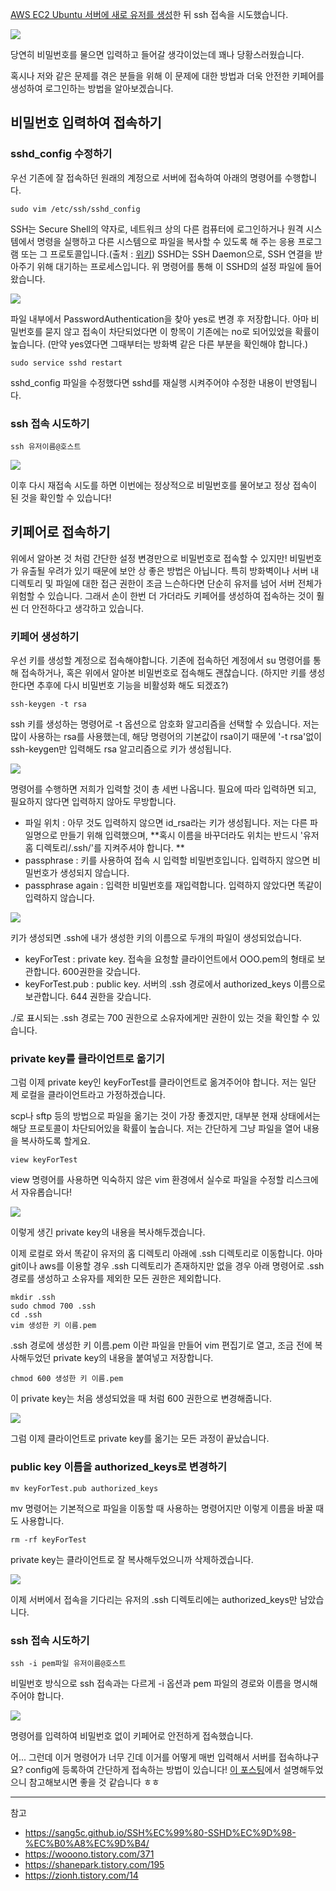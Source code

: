 [AWS EC2 Ubuntu 서버에 새로 유저를 생성](https://velog.io/@shawnhansh/Linux-Ubuntu%EC%97%90%EC%84%9C-%EA%B3%84%EC%A0%95-%EC%83%9D%EC%84%B1-%EC%82%AD%EC%A0%9C-%ED%95%98%EA%B8%B0)한 뒤 ssh 접속을 시도했습니다.

![](https://velog.velcdn.com/images/shawnhansh/post/391babab-5b56-4290-85ae-824d79f63209/image.png)

당연히 비밀번호를 물으면 입력하고 들어갈 생각이었는데 꽤나 당황스러웠습니다.

혹시나 저와 같은 문제를 겪은 분들을 위해 이 문제에 대한 방법과 더욱 안전한 키페어를 생성하여 로그인하는 방법을 알아보겠습니다.

## 비밀번호 입력하여 접속하기
### sshd_config 수정하기

우선 기존에 잘 접속하던 원래의 계정으로 서버에 접속하여 아래의 명령어를 수행합니다.

```
sudo vim /etc/ssh/sshd_config
```
SSH는 Secure Shell의 약자로, 네트워크 상의 다른 컴퓨터에 로그인하거나 원격 시스템에서 명령을 실행하고 다른 시스템으로 파일을 복사할 수 있도록 해 주는 응용 프로그램 또는 그 프로토콜입니다.(출처 : [위키](https://ko.wikipedia.org/wiki/%EC%8B%9C%ED%81%90%EC%96%B4_%EC%85%B8))
SSHD는 SSH Daemon으로, SSH 연결을 받아주기 위해 대기하는 프로세스입니다. 위 명령어를 통해 이 SSHD의 설정 파일에 들어왔습니다.

![](https://velog.velcdn.com/images/shawnhansh/post/b29b06f7-306e-41f9-90a7-8d78555dc3d4/image.png)

파일 내부에서 PasswordAuthentication을 찾아 yes로 변경 후 저장합니다.
아마 비밀번호를 묻지 않고 접속이 차단되었다면 이 항목이 기존에는 no로 되어있었을 확률이 높습니다.
(만약 yes였다면 그때부터는 방화벽 같은 다른 부분을 확인해야 합니다.)

```
sudo service sshd restart
```
sshd_config 파일을 수정했다면 sshd를 재실행 시켜주어야 수정한 내용이 반영됩니다.

### ssh 접속 시도하기

```
ssh 유저이름@호스트
```
![](https://velog.velcdn.com/images/shawnhansh/post/cd233e2e-d909-4206-922f-4b95cd7221fd/image.png)

이후 다시 재접속 시도를 하면 이번에는 정상적으로 비밀번호를 물어보고 정상 접속이 된 것을 확인할 수 있습니다!

## 키페어로 접속하기

위에서 알아본 것 처럼 간단한 설정 변경만으로 비밀번호로 접속할 수 있지만!
비밀번호가 유출될 우려가 있기 때문에 보안 상 좋은 방법은 아닙니다.
특히 방화벽이나 서버 내 디렉토리 및 파일에 대한 접근 권한이 조금 느슨하다면 단순히 유저를 넘어 서버 전체가 위험할 수 있습니다.
그래서 손이 한번 더 가더라도 키페어를 생성하여 접속하는 것이 훨씬 더 안전하다고 생각하고 있습니다.

### 키페어 생성하기

우선 키를 생성할 계정으로 접속해야합니다.
기존에 접속하던 계정에서 su 명령어를 통해 접속하거나, 혹은 위에서 알아본 비밀번호로 접속해도 괜찮습니다.
(하지만 키를 생성한다면 추후에 다시 비밀번호 기능을 비활성화 해도 되겠죠?)

```
ssh-keygen -t rsa
```

ssh 키를 생성하는 명령어로 -t 옵션으로 암호화 알고리즘을 선택할 수 있습니다.
저는 많이 사용하는 rsa를 사용했는데, 해당 명령어의 기본값이 rsa이기 때문에 '-t rsa'없이 ssh-keygen만 입력해도 rsa 알고리즘으로 키가 생성됩니다.

![](https://velog.velcdn.com/images/shawnhansh/post/7986918b-13a2-41e7-839f-16d5d47b7230/image.png)

명령어를 수행하면 저희가 입력할 것이 총 세번 나옵니다.
필요에 따라 입력하면 되고, 필요하지 않다면 입력하지 않아도 무방합니다.
- 파일 위치 : 아무 것도 입력하지 않으면 id_rsa라는 키가 생성됩니다. 저는 다른 파일명으로 만들기 위해 입력했으며, **혹시 이름을 바꾸더라도 위치는 반드시 '유저 홈 디렉토리/.ssh/'를 지켜주셔야 합니다. **
- passphrase : 키를 사용하여 접속 시 입력할 비밀번호입니다. 입력하지 않으면 비밀번호가 생성되지 않습니다.
- passphrase again : 입력한 비밀번호를 재입력합니다. 입력하지 않았다면 똑같이 입력하지 않습니다.

![](https://velog.velcdn.com/images/shawnhansh/post/f2a1f141-d170-452e-b5ef-66e01c1b738f/image.png)

키가 생성되면 .ssh에 내가 생성한 키의 이름으로 두개의 파일이 생성되었습니다.
- keyForTest : private key. 접속을 요청할 클라이언트에서 OOO.pem의 형태로 보관합니다. 600권한을 갖습니다.
- keyForTest.pub : public key. 서버의 .ssh 경로에서 authorized_keys 이름으로 보관합니다. 644 권한을 갖습니다.

./로 표시되는 .ssh 경로는 700 권한으로 소유자에게만 권한이 있는 것을 확인할 수 있습니다.

### private key를 클라이언트로 옮기기

그럼 이제 private key인 keyForTest를 클라이언트로 옮겨주어야 합니다.
저는 일단 제 로컬을 클라이언트라고 가정하겠습니다.

scp나 sftp 등의 방법으로 파일을 옮기는 것이 가장 좋겠지만, 대부분 현재 상태에서는 해당 프로토콜이 차단되어있을 확률이 높습니다.
저는 간단하게 그냥 파일을 열어 내용을 복사하도록 할게요.

```
view keyForTest
```

view 명령어를 사용하면 익숙하지 않은 vim 환경에서 실수로 파일을 수정할 리스크에서 자유롭습니다!

![](https://velog.velcdn.com/images/shawnhansh/post/8790252c-4a32-4937-873d-83be3a71e466/image.png)

이렇게 생긴 private key의 내용을 복사해두겠습니다.

이제 로컬로 와서 똑같이 유저의 홈 디렉토리 아래에 .ssh 디렉토리로 이동합니다.
아마 git이나 aws를 이용할 경우 .ssh 디렉토리가 존재하지만 없을 경우 아래 명령어로 .ssh 경로를 생성하고 소유자를 제외한 모든 권한은 제외합니다.

```
mkdir .ssh
sudo chmod 700 .ssh
cd .ssh
vim 생성한 키 이름.pem
```
.ssh 경로에 생성한 키 이름.pem 이란 파일을 만들어 vim 편집기로 열고, 조금 전에 복사해두었던 private key의 내용을 붙여넣고 저장합니다.

```
chmod 600 생성한 키 이름.pem 
```

이 private key는 처음 생성되었을 때 처럼 600 권한으로 변경해줍니다.

![](https://velog.velcdn.com/images/shawnhansh/post/b25b90f1-5adf-4c51-80a1-ec93643cd527/image.png)

그럼 이제 클라이언트로 private key를 옮기는 모든 과정이 끝났습니다.

### public key 이름을 authorized_keys로 변경하기

```
mv keyForTest.pub authorized_keys
```
mv 명령어는 기본적으로 파일을 이동할 때 사용하는 명령어지만 이렇게 이름을 바꿀 때도 사용합니다.

```
rm -rf keyForTest
```

private key는 클라이언트로 잘 복사해두었으니까 삭제하겠습니다.

![](https://velog.velcdn.com/images/shawnhansh/post/a3a64682-df03-4ce5-8a10-38e5209205f4/image.png)

이제 서버에서 접속을 기다리는 유저의 .ssh 디렉토리에는 authorized_keys만 남았습니다.

### ssh 접속 시도하기

```
ssh -i pem파일 유저이름@호스트
```

비밀번호 방식으로 ssh 접속과는 다르게 -i 옵션과 pem 파일의 경로와 이름을 명시해주어야 합니다.

![](https://velog.velcdn.com/images/shawnhansh/post/ddad358c-98a2-4dbc-9db8-0465a9c6c196/image.png)

명령어를 입력하여 비밀번호 없이 키페어로 안전하게 접속했습니다.

어...
그런데 이거 명령어가 너무 긴데 이거를 어떻게 매번 입력해서 서버를 접속하냐구요?
config에 등록하여 간단하게 접속하는 방법이 있습니다!
[이 포스팅](https://velog.io/@shawnhansh/AWS-EC2-%EB%A7%A5%EC%97%90%EC%84%9C-SSH%EB%A1%9C-%EC%89%BD%EA%B2%8C-%EC%A0%91%EC%86%8D%ED%95%98%EA%B8%B0)에서 설명해두었으니 참고해보시면 좋을 것 같습니다 ㅎㅎ

---
참고 
- https://sang5c.github.io/SSH%EC%99%80-SSHD%EC%9D%98-%EC%B0%A8%EC%9D%B4/
- https://wooono.tistory.com/371
- https://shanepark.tistory.com/195
- https://zionh.tistory.com/14